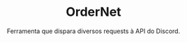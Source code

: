 <h1 align="center">OrderNet</h1>
<p align="center">Ferramenta que dispara diversos requests à API do Discord.</p>
